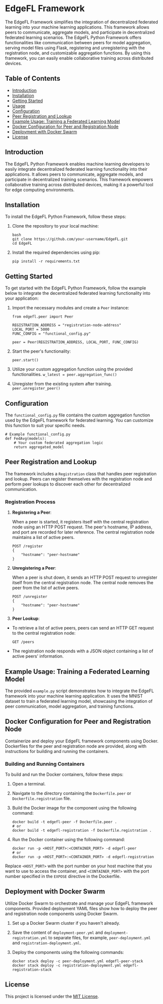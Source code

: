 # EdgeFL Framework

The EdgeFL Framework simplifies the integration of decentralized federated learning into your machine learning applications. This framework allows peers to communicate, aggregate models, and participate in decentralized federated learning scenarios. The EdgeFL Python Framework offers functionalities like communication between peers for model aggregation, serving model files using Flask, registering and unregistering with the registration node, and customizable aggregation functions. By using this framework, you can easily enable collaborative training across distributed devices.

## Table of Contents

- [Introduction](#introduction)
- [Installation](#installation)
- [Getting Started](#getting-started)
- [Usage](#usage)
- [Configuration](#configuration)
- [Peer Registration and Lookup](#peer-registration-and-lookup)
- [Example Usage: Training a Federated Learning Model](#example-usage-training-a-federated-learning-model)
- [Docker Configuration for Peer and Registration Node](#docker-configuration-for-peer-and-registration-node)
- [Deployment with Docker Swarm](#deployment-with-docker-swarm)
- [License](#license)

## Introduction

The EdgeFL Python Framework enables machine learning developers to easily integrate decentralized federated learning functionality into their applications. It allows peers to communicate, aggregate models, and participate in decentralized training scenarios. This framework empowers collaborative training across distributed devices, making it a powerful tool for edge computing environments.

## Installation

To install the EdgeFL Python Framework, follow these steps:

1. Clone the repository to your local machine:

    ```
   bash
   git clone https://github.com/your-username/EdgeFL.git
   cd EdgeFL
   ```

2. Install the required dependencies using pip:
      ```
   pip install -r requirements.txt
   ```
 

## Getting Started

To get started with the EdgeFL Python Framework, follow the example below to integrate the decentralized federated learning functionality into your application:

1.  Import the necessary modules and create a `Peer` instance:
    
    ```
    from edgefl.peer import Peer
    
    REGISTRATION_ADDRESS = "registration-node-address"
    LOCAL_PORT = 5000
    FUNC_CONFIG = "functional_config.py"
    
    peer = Peer(REGISTRATION_ADDRESS, LOCAL_PORT, FUNC_CONFIG)
    ```
2.  Start the peer's functionality:
    
    `peer.start()` 
    
3.  Utilize your custom aggregation function using the provided functionalities.
    `w_latest = peer.aggregation_func()`

4. Unregister from the existing system after training.
    `peer.unregister_peer()`
    

## Configuration

The `functional_config.py` file contains the custom aggregation function used by the EdgeFL framework for federated learning. You can customize this function to suit your specific needs.

```
# Example functional_config.py
def FedAvg(models):
    # Your custom federated aggregation logic
    return aggregated_model
```
## Peer Registration and Lookup

The framework includes a `Registration` class that handles peer registration and lookup. Peers can register themselves with the registration node and perform peer lookups to discover each other for decentralized communication.

### Registration Process

1.  **Registering a Peer**:
    
    When a peer is started, it registers itself with the central registration node using an HTTP POST request. The peer's hostname, IP address, and port are recorded for later reference. The central registration node maintains a list of active peers.

    ```
    POST /register
    {
        "hostname": "peer-hostname"
    }
    ``` 
    
2.  **Unregistering a Peer**:
    
    When a peer is shut down, it sends an HTTP POST request to unregister itself from the central registration node. The central node removes the peer from the list of active peers.
    
    ```
    POST /unregister
    {
        "hostname": "peer-hostname"
    }
    ```
    

3. **Peer Lookup**:

-   To retrieve a list of active peers, peers can send an HTTP GET request to the central registration node:
    
    `GET /peers` 
    
-   The registration node responds with a JSON object containing a list of active peers' information.
    

## Example Usage: Training a Federated Learning Model

The provided `example.py` script demonstrates how to integrate the EdgeFL framework into your machine learning application. It uses the MNIST dataset to train a federated learning model, showcasing the integration of peer communication, model aggregation, and training functions.

## Docker Configuration for Peer and Registration Node

Containerize and deploy your EdgeFL framework components using Docker. Dockerfiles for the peer and registration node are provided, along with instructions for building and running the containers.

### Building and Running Containers

To build and run the Docker containers, follow these steps:

1.  Open a terminal.
    
2.  Navigate to the directory containing the `Dockerfile.peer` or `Dockerfile.registration` file.
    
3.  Build the Docker image for the component using the following command:
    
    ```
	docker build -t edgefl-peer -f Dockerfile.peer .
    # or
    docker build -t edgefl-registration -f Dockerfile.registration .
	```
    
4.  Run the Docker container using the following command:

    ```
	docker run -p <HOST_PORT>:<CONTAINER_PORT> -d edgefl-peer
    # or
    docker run -p <HOST_PORT>:<CONTAINER_PORT> -d edgefl-registration
    ```
    
Replace `<HOST_PORT>` with the port number on your host machine that you want to use to access the container, and `<CONTAINER_PORT>` with the port number specified in the `EXPOSE` directive in the Dockerfile.

## Deployment with Docker Swarm

Utilize Docker Swarm to orchestrate and manage your EdgeFL framework components. Provided deployment YAML files show how to deploy the peer and registration node components using Docker Swarm.

1.  Set up a Docker Swarm cluster if you haven't already.
    
2.  Save the content of `deployment-peer.yml` and `deployment-registration.yml` to separate files, for example, `peer-deployment.yml` and `registration-deployment.yml`.
    
3.  Deploy the components using the following commands:
    
    ```
    docker stack deploy -c peer-deployment.yml edgefl-peer-stack
    docker stack deploy -c registration-deployment.yml edgefl-registration-stack
    ```

## License

This project is licensed under the [MIT License](https://github.com/git/git-scm.com/blob/main/MIT-LICENSE.txt).
